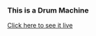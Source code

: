 ### This is a Drum Machine
[Click here to see it live](https://tshaw-webdev.github.io/Drum-Machine-By-TSWebDev/)
